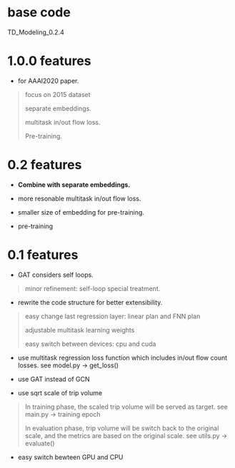 # base code

TD_Modeling_0.2.4

# 1.0.0 features

- for AAAI2020 paper.

> focus on 2015 dataset
>
> separate embeddings.
>
> multitask in/out flow loss.
>
> Pre-training.

# 0.2 features

- **Combine with separate embeddings.**

- more resonable multitask in/out flow loss.

- smaller size of embedding for pre-training.

- pre-training

# 0.1 features

- GAT considers self loops.

> minor refinement: self-loop special treatment.


- rewrite the code structure for better extensibility.

> easy change last regression layer: linear plan and FNN plan
>
> adjustable multitask learning weights
>
> easy switch between devices: cpu and cuda


- use multitask regression loss function which includes in/out flow count losses. see model.py -> get_loss()

- use GAT instead of GCN

- use sqrt scale of trip volume

> In training phase, the scaled trip volume will be served as target. see main.py -> training epoch
>
> In evaluation phase, trip volume will be switch back to the original scale, and the metrics are based on the original scale. see utils.py -> evaluate()

- easy switch bewteen GPU and CPU